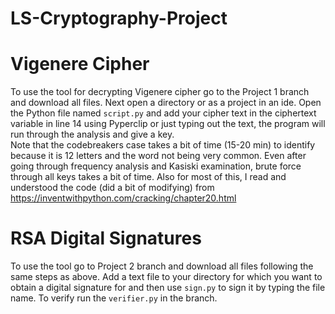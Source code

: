 # LS-Cryptography-Project
# Vigenere Cipher 
To use the tool for decrypting Vigenere cipher go to the Project 1 branch and download all files. Next open a directory or as a project in an ide. Open the Python file named `script.py` and add your cipher text in the ciphertext variable in line 14 using Pyperclip or just typing out the text, the program will run through the analysis and give a key. <br>
Note that the codebreakers case takes a bit of time (15-20 min) to identify because it is 12 letters and the word not being very common. Even after going through frequency analysis and Kasiski examination, brute force through all keys takes a bit of time. Also for most of this, I read and understood the code (did a bit of modifying) from https://inventwithpython.com/cracking/chapter20.html
# RSA Digital Signatures
To use the tool go to Project 2 branch and download all files following the same steps as above. Add a text file to your directory for which you want to obtain a digital signature for and then use `sign.py` to sign it by typing the file name. To verify run the `verifier.py` in the branch.
